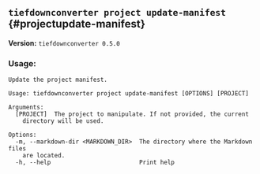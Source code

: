 ## `tiefdownconverter project update-manifest` {#projectupdate-manifest}

**Version:** `tiefdownconverter 0.5.0`

### Usage:
```
Update the project manifest.

Usage: tiefdownconverter project update-manifest [OPTIONS] [PROJECT]

Arguments:
  [PROJECT]  The project to manipulate. If not provided, the current
    directory will be used.

Options:
  -m, --markdown-dir <MARKDOWN_DIR>  The directory where the Markdown files
    are located.
  -h, --help                         Print help
```

